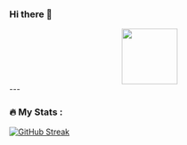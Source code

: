 ### Hi there 👋

<div id="header" align="center">
  <img src="https://media.giphy.com/media/M9gbBd9nbDrOTu1Mqx/giphy.gif" width="100"/>
</div>
---

### :fire: My Stats :

[![GitHub Streak](https://streak-stats.demolab.com/?user=cemtas81)](https://git.io/streak-stats)

